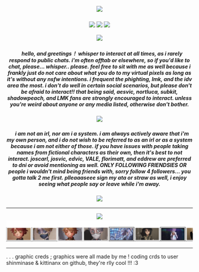 <p align="center"> 
  <img src="https://komarev.com/ghpvc/?username=aesvic&label=hello+ponytowner&color=4a213e&style=flat-square"/>
<h3 align="center">
<img src="https://github.com/aesvic/aesvic/assets/144497121/9adf5dab-7553-4ea2-8591-7bf688ae74b4"/> <img src="https://readme-typing-svg.demolab.com?font=Playfair+Display&duration=4000&pause=900&color=A196AB&center=true&random=false&width=435&lines=I%E2%80%99ll+treat+you+like+this%2C+like+the+traitor+you+are+.;Return+my+feelings+.+.+.;I+had+loved+you%2C+even+though%E2%80%94;%E2%80%94I+had+loved+you+this+whole+time+."/> <img src="https://github.com/aesvic/aesvic/assets/144497121/818db5e2-920f-4569-81ff-25dc531f6612"   </h3>
<p align="center">
<img src="https://files.catbox.moe/g5mj4q.png"/>
</p>

<h5 align="center">
‎ ‎‎ ‎ ‎  hello, and greetings！
whisper to interact at <i> all times, </i> as i rarely respond to public chats.  i'm often offtab or elsewhere, so if you'd like to chat, please... whisper.. please.  feel free to sit with me as well because i frankly just do not care about what you do to my virtual pixels as long as it's without any nsfw intentions.  i frequent the phighting, lmk, and the idv area the most.  i don't do well in certain social scenarios, but please don't be afraid to interact!!  that being said, <i> aesvic, nortluca, subkit, shadowpeach, and LMK </i> fans are strongly encouraged to interact.  unless you're weird about anyone or any media listed, otherwise don't bother.
</h5>

<p align="center">
<img src="https://files.catbox.moe/cul5ju.png">
</p>

<h5 align="center">
‎ ‎‎ ‎ ‎  i am not an irl, nor am i a system.  i am always actively aware that i'm my own person, and i do not wish to be referred to as an irl or as a system because i am not either of those.  if you have issues with people taking names from fictional characters as their own, then it's best to not interact.  <i> joscarl, josvic, edvic, VALE, florimatt, and eddrew </i> are preferred to dni or avoid mentioning as well.  ONLY FOLLOWING FRIENDSIES OR people i wouldn't mind being friends with, sorry follow 4 followers... you gotta talk 2 me first.  <i> plleaaaseee </i> sign my ata or straw as well, i enjoy seeing what people say or leave while i'm away.  
</h5>
<p align="center">
<img src="https://files.catbox.moe/sz694d.png"/>
</p>


***
<p align="center">
  <img src=https://spotify-github-profile.kittinanx.com/api/view?uid=h63e9eve7j8iinoi3disbnwky&cover_image=true&theme=novatorem&show_offline=false&background_color=725b73&interchange=false&bar_color=f9eed9&bar_color_cover=true)](https://spotify-github-profile.kittinanx.com/api/view?uid=h63e9eve7j8iinoi3disbnwky&redirect=true)>
<a href="https://github.com/shinminase/marquee/">
  <img src="images/svg/marquee.svg"></img>
</a>

</p>

***
. . . graphic creds ; graphics were all made by me ! coding crds to user shinminase & kittinanx on github, they're rlly cool !!! :3
